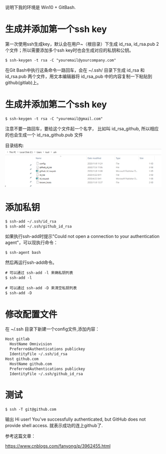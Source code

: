 说明下我的环境是 Win10 + GitBash.

# 生成并添加第一个ssh key

第一次使用ssh生成key，默认会在用户~（根目录）下生成 id_rsa, id_rsa.pub 2个文件；所以需要添加多个ssh key时也会生成对应的私钥和公钥。
```
$ ssh-keygen -t rsa -C "youremail@yourcompany.com"
```
在Git Bash中执行这条命令一路回车，会在 ~/.ssh/ 目录下生成 id_rsa 和 id_rsa.pub 两个文件，用文本编辑器将 id_rsa_pub 中的内容复制一下粘贴到github(gitlab)上。


# 生成并添加第二个ssh key
```
$ ssh-keygen -t rsa -C "youremail@gmail.com"
```
注意不要一路回车，要给这个文件起一个名字， 比如叫 id_rsa_github, 所以相应的也会生成一个 id_rsa_github.pub 文件

目录结构:
<img src="https://github.com/lowkeyway/Embedded/blob/master/Software/OS/Pic/Windows/SSH%20Key.png">

# 添加私钥

```
$ ssh-add ~/.ssh/id_rsa
$ ssh-add ~/.ssh/github_id_rsa
```
如果执行ssh-add时提示"Could not open a connection to your authentication agent"，可以现执行命令：
```
$ ssh-agent bash
```
然后再运行ssh-add命令。

```
# 可以通过 ssh-add -l 来确私钥列表
$ ssh-add -l

# 可以通过 ssh-add -D 来清空私钥列表
$ ssh-add -D
```

# 修改配置文件

在 ~/.ssh 目录下新建一个config文件,添加内容：
```
Host gitlab
  HostName Omnivision
  PreferredAuthentications publickey
  IdentityFile ~/.ssh/id_rsa
Host github.com
  HostName github.com
  PreferredAuthentications publickey
  IdentityFile ~/.ssh/github_id_rsa
```


# 测试

```
$ ssh -T git@github.com
```

输出
Hi user! You've successfully authenticated, but GitHub does not provide shell access. 就表示成功的连上github了.





参考这篇文章：

https://www.cnblogs.com/fanyong/p/3962455.html
